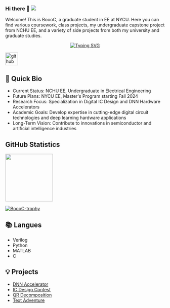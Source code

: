 ### Hi there 👋 ![](https://komarev.com/ghpvc/?username=BoooC)

Welcome! This is BoooC, a graduate student in EE at NYCU. 
Here you can find various coursework, 
class projects, my undergraduate capstone project from NCHU EE, 
and a variety of side projects from both my university and graduate studies.

<p align="center">
<a href="https://github.com/BoooC">
    <img src="https://readme-typing-svg.demolab.com?font=Fira+Code&size=25&duration=3000&pause=10&color=B1AEF7&background=FFFFFF00&center=true&multiline=true&width=1000&height=80&lines=NYCH+EE+%7C+Master+Student;Digital+IC+Design+%7C+DNN+Accelerator" alt="Typing SVG" />  


[<img src='https://cdn.jsdelivr.net/npm/simple-icons@3.0.1/icons/github.svg' alt='github' height='40'>](https://github.com/BoooC)  
  

## 📖 Quick Bio
- Current Status: NCHU EE, Undergraduate in Electrical Engineering
- Future Plans: NYCU EE, Master's Program starting Fall 2024
- Research Focus: Specialization in Digital IC Design and DNN Hardware Accelerators
- Academic Goals: Develop expertise in cutting-edge digital circuit technologies and deep learning hardware applications
- Long-Term Vision: Contribute to innovations in semiconductor and artificial intelligence industries



## GitHub Statistics  
<div >
  <!-- <img height="150px" src="https://github-readme-stats.vercel.app/api?username=BoooC&hide_title=true&hide_border=true&show_icons=true&line_height=21&text_color=000&icon_color=000&bg_color=0,ea6161,ffc64d,fffc4d,52fa5a&theme=graywhite&count_private=true" />-->
  <img height="150px" src="https://github-readme-stats.vercel.app/api/top-langs/?username=BoooC&hide_title=true&hide_border=true&layout=compact&langs_count=6&text_color=000&icon_color=fff&bg_color=0,52fa5a,4dfcff,c64dff&theme=graywhite" />
  <p align="left"> <a href="https://github.com/ryo-ma/github-profile-trophy"><img src="https://github-profile-trophy.vercel.app/?username=BoooC&margin-w=10&row=1&column=7" alt="BoooC-trophy" /></a> </p>
</div>



## 📚 Langues  
- Verilog
- Python
- MATLAB
- C
  
  
## 💡 Projects
- [DNN Accelerator](https://github.com/BoooC/Implementation-of-a-Flexible-and-Energy-Efficient-Accelerator-For-Sparse-Convolution-Neural-Network) 
- [IC Design Contest](https://github.com/BoooC/ICDC) 
- [QR Decomposition](https://github.com/BoooC/VLSI-DPS-HW/tree/master/HW4) 
- [Text Adventure](https://github.com/BoooC/Text_Adventure) 
